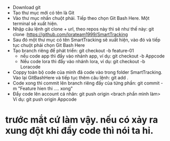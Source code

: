 
- Download git 
- Tạo thư mục mới có tên là Git
- Vào thư mục nhấn chuột phải. Tiếp theo chọn Git Bash Here. Một terminal sẽ xuất hiện.
- Nhập câu lệnh git clone + url, theo repos này thì sẽ như thế này:
  git clone :https://github.com/lorateam1999/SmartTracking
- Sau đó một thư mục có tên SmartTracking sẽ xuất hiện, vào đó và tiếp tục chuột phải chọn Git Bash Here 
- Tạo branch riêng để phát triển: git checkout -b feature-01
  + nếu code app thì đẩy vào nhánh app, ví dụ: git checkout -b Appcode
  + Nếu code lora thì đẩy vào nhánh lora, ví dụ: git checkout -b Loracode
- Coppy toàn bộ code của mình đã code vào trong folder SmartTracking. Vào lại GitBashHere và tiếp tục thêm câu lệnh: git add .
- Code xong thì commit lên branch riêng đấy của từng phần: git commit -m "Feature hien thi .... xong"
- Đẩy code lên account cá nhân: git push origin <brach phần mình làm> 
 Ví dụ: git push origin Appcode
# trước mắt cứ làm vậy. nếu có xảy ra xung đột khi đẩy code thì nói ta hỉ.
